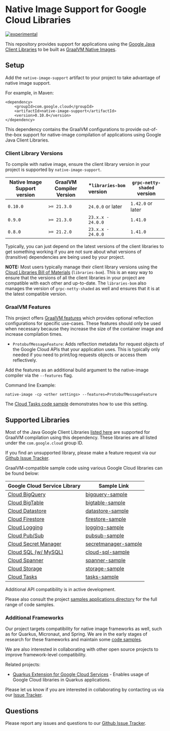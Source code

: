 # Native Image Support for Google Cloud Libraries

[![experimental](http://badges.github.io/stability-badges/dist/experimental.svg)](http://github.com/badges/stability-badges)

This repository provides support for applications using the [Google Java Client Libraries](https://github.com/googleapis/google-cloud-java#supported-apis) to be built as [GraalVM Native Images](https://www.graalvm.org/reference-manual/native-image/).

## Setup

Add the `native-image-support` artifact to your project to take advantage of native image support.

For example, in Maven:

```
<dependency>
    <groupId>com.google.cloud</groupId>
    <artifactId>native-image-support</artifactId>
    <version>0.10.0</version>
</dependency>
```

This dependency contains the GraalVM configurations to provide out-of-the-box support for native-image compilation of applications using Google Java Client Libraries.

### Client Library Versions

To compile with native image, ensure the client library version in your project is supported by `native-image-support`.

| Native Image Support version | GraalVM Compiler Version | *`libraries-bom` version | `grpc-netty-shaded` version |
|-------------------------|--------------------------|:-------------------------|-------------------------------|
| `0.10.0`                | `>= 21.3.0`              | `24.0.0` or later        | `1.42.0` or later             |
| `0.9.0`                 | `>= 21.3.0`              | `23.x.x - 24.0.0`        | `1.41.0`                      |
| `0.8.0`                 | `>= 21.2.0`              | `23.x.x - 24.0.0`        | `1.41.0`                      |

Typically, you can just depend on the latest versions of the client libraries to get something working if you are not sure about what versions of (transitive) dependencies are being used by your project.

**NOTE:** Most users typically manage their client library versions using the [Cloud Libraries Bill of Materials](https://github.com/GoogleCloudPlatform/cloud-opensource-java/wiki/The-Google-Cloud-Platform-Libraries-BOM) (`libraries-bom`).
This is an easy way to ensure that the versions of all the client libraries in your project are compatible with each other and up-to-date.
The `libraries-bom` also manages the version of `grpc-netty-shaded` as well and ensures that it is at the latest compatible version.

### GraalVM Features

This project offers [GraalVM features](https://www.graalvm.org/sdk/javadoc/index.html?org/graalvm/nativeimage/hosted/Feature.html) which provides optional reflection configurations for specific use-cases.
These features should only be used when necessary because they increase the size of the container image and increase compilation times.

* `ProtobufMessageFeature`: Adds reflection metadata for request objects of the Google Cloud APIs that your application uses.
This is typically only needed if you need to print/log requests objects or access them reflectively.

Add the features as an additional build argument to the native-image compiler via the `--features` flag.

Command line Example:

```
native-image -cp <other settings> --features=ProtobufMessageFeature
```

The [Cloud Tasks code sample](native-image-samples/native-image-samples-client-library/tasks-sample/pom.xml) demonstrates how to use this setting.

## Supported Libraries

Most of the Java Google Client Libraries [listed here](https://github.com/googleapis/google-cloud-java#supported-apis) are supported for GraalVM compilation using this dependency.
These libraries are all listed under the `com.google.cloud` group ID.

If you find an unsupported library, please make a feature request via our [Github Issue Tracker](https://github.com/GoogleCloudPlatform/native-image-support-java/issues).

GraalVM-compatible sample code using various Google Cloud libraries can be found below:

| Google Cloud Service Library  | Sample Link              | 
|-------------------------|--------------------------|
| [Cloud BigQuery](https://github.com/googleapis/java-bigquery) | [bigquery-sample](./native-image-samples/native-image-samples-client-library/bigquery-sample) |
| [Cloud BigTable](https://github.com/googleapis/java-bigtable) | [bigtable-sample](./native-image-samples/native-image-samples-client-library/bigtable-sample) |
| [Cloud Datastore](https://github.com/googleapis/java-datastore) | [datastore-sample](./native-image-samples/native-image-samples-client-library/datastore-sample) |
| [Cloud Firestore](https://github.com/googleapis/java-firestore) | [firestore-sample](./native-image-samples/native-image-samples-client-library/firestore-sample) |
| [Cloud Logging](https://github.com/googleapis/java-logging) | [logging-sample](./native-image-samples/native-image-samples-client-library/logging-sample) |
| [Cloud Pub/Sub](https://github.com/googleapis/java-pubsub) | [pubsub-sample](./native-image-samples/native-image-samples-client-library/pubsub-sample) |
| [Cloud Secret Manager](https://github.com/googleapis/java-secretmanager) | [secretmanager-sample](./native-image-samples/native-image-samples-client-library/secretmanager-sample) |
| [Cloud SQL (w/ MySQL)](https://github.com/GoogleCloudPlatform/cloud-sql-jdbc-socket-factory) | [cloud-sql-sample](./native-image-samples/native-image-samples-client-library/cloud-sql-sample) |
| [Cloud Spanner](https://github.com/googleapis/java-spanner) | [spanner-sample](./native-image-samples/native-image-samples-client-library/spanner-sample) |
| [Cloud Storage](https://github.com/googleapis/java-storage) | [storage-sample](./native-image-samples/native-image-samples-client-library/storage-sample) |
| [Cloud Tasks](https://github.com/googleapis/java-tasks) | [tasks-sample](./native-image-samples/native-image-samples-client-library/tasks-sample) |

Additional API compatibility is in active development.

Please also consult the project [samples applications directory](./native-image-samples) for the full range of code samples.

### Additional Frameworks

Our project targets compatibility for native image frameworks as well, such as for Quarkus, Micronaut, and Spring.
We are in the early stages of research for these frameworks and maintain some [code samples](./native-image-samples).

We are also interested in collaborating with other open source projects to improve framework-level compatibility.

Related projects:

*  [Quarkus Extension for Google Cloud Services](https://github.com/quarkiverse/quarkiverse-google-cloud-services) - Enables usage of Google Cloud libraries in Quarkus applications.

Please let us know if you are interested in collaborating by contacting us via our [Issue Tracker](https://github.com/GoogleCloudPlatform/native-image-support-java/issues).

## Questions

Please report any issues and questions to our [Github Issue Tracker](https://github.com/GoogleCloudPlatform/native-image-support-java/issues).
